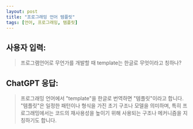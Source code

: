 ```yaml
---
layout: post
title: "프로그래밍 언어 템플릿"
tags: [언어, 프로그래밍, 템플릿]
---
```


## 사용자 입력:
> 프로그램언어로 무언가를  개발할 때 template는 한글로 무엇이라고 칭하나?

## ChatGPT 응답:
> 프로그래밍 언어에서 "template"을 한글로 번역하면 "템플릿"이라고 합니다. "템플릿"은 일정한 패턴이나 형식을 가진 초기 구조나 모델을 의미하며, 특히 프로그래밍에서는 코드의 재사용성을 높이기 위해 사용되는 구조나 메커니즘을 지칭하기도 합니다.

